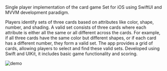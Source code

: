 Single player implementation of the card game Set for iOS using SwiftUI and MVVM development paradigm.

<p>Players identify sets of three cards based on attributes like color, shape, number, and shading. A valid set consists of three cards where each attribute is either all the same or all different across the cards. For example, if all three cards have the same color but different shapes, or if each card has a different number, they form a valid set. The app provides a grid of cards, allowing players to select and find these valid sets. Developed using Swift and UIKit, it includes basic game functionality and scoring.</p>


![demo](https://github.com/Frank061999/SoloSet/blob/5d3463256f1b8864c170e85007ce946b480cf033/newdemo.gif?raw=true)

